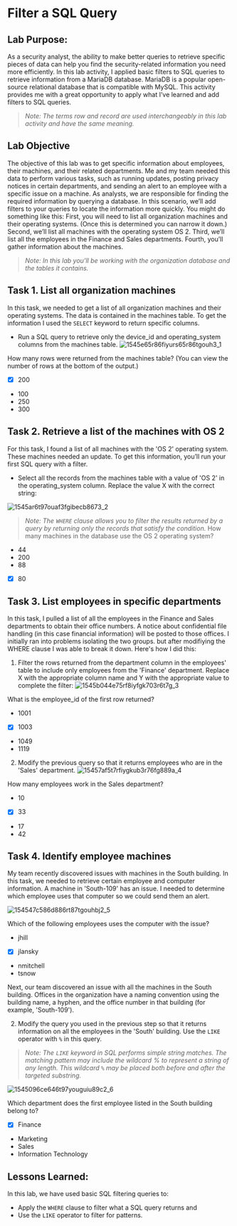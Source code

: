 # Filter a SQL Query
## Lab Purpose:

As a security analyst, the ability to make better queries to retrieve specific pieces of data can help you find the security-related information you need more efficiently.
In this lab activity, I applied basic filters to SQL queries to retrieve information from a MariaDB database.
MariaDB is a popular open-source relational database that is compatible with MySQL.
This activity provides me with a great opportunity to apply what I’ve learned and add filters to SQL queries.

>_Note: The terms row and record are used interchangeably in this lab activity and have the same meaning._
## Lab Objective

The objective of this lab was to get specific information about employees, their machines, and their related departments. Me and my team needed this data to perform various tasks, such as running updates, posting privacy notices in certain departments, and sending an alert to an employee with a specific issue on a machine.
As analysts, we are responsible for finding the required information by querying a database. In this scenario, we’ll add filters to your queries to locate the information more quickly.
You might do something like this: First, you will need to list all organization machines and their operating systems. (Once this is determined you can narrow it down.) Second, we’ll list all machines with the operating system OS 2. Third, we’ll list all the employees in the Finance and Sales departments. Fourth, you’ll gather information about the machines.

>_Note: In this lab you’ll be working with the organization database and the tables it contains._
## Task 1. List all organization machines

In this task, we needed to get a list of all organization machines and their operating systems. The data is contained in the machines table. To get the information I used the <code>SELECT</code> keyword to return specific columns.

- Run a SQL query to retrieve only the device_id and operating_system columns from the machines table.
![1545e65r86fiyurs65r86tgouh3_1](https://github.com/Char-Hunt/Data-Retrievals/assets/138831832/10a8958d-d894-43d7-9c44-6ae41841bf66)

How many rows were returned from the machines table? (You can view the number of rows at the bottom of the output.)

   - [x] 200
   - 100
   - 250
   - 300

## Task 2. Retrieve a list of the machines with OS 2

For this task, I found a list of all machines with the 'OS 2' operating system. These machines needed an update. To get this information, you’ll run your first SQL query with a filter.

   - Select all the records from the machines table with a value of 'OS 2' in the operating_system column. Replace the value X with the correct string:

![1545ar6t97ouaf3fgibecb8673_2](https://github.com/Char-Hunt/Data-Retrievals/assets/138831832/5c192095-4281-4900-be15-ab5742dff785)

>_Note: The <code>WHERE</code> clause allows you to filter the results returned by a query by returning only the records that satisfy the condition._
How many machines in the database use the OS 2 operating system?

   - 44
   - 200
   - 88
   - [x] 80

## Task 3. List employees in specific departments

In this task, I pulled a list of all the employees in the Finance and Sales departments to obtain their office numbers. A notice about confidential file handling (in this case financial information) will be posted to those offices. I initially ran into problems isolating the two groups. but after modifiying the WHERE clause I was able to break it down.
Here's how I did this:

   1. Filter the rows returned from the department column in the employees' table to include only employees from the 'Finance' department. Replace X with the appropriate column name and Y with the appropriate value to complete the filter:
![1545b044e75rf8iyfgk703r6t7g_3](https://github.com/Char-Hunt/Data-Retrievals/assets/138831832/dccf37f7-b5fc-4454-b6a2-db17ab9c14fc)

What is the employee_id of the first row returned?

   - 1001
   - [x] 1003
   - 1049
   - 1119

  2. Modify the previous query so that it returns employees who are in the 'Sales' department.
![15457af5t7rfiygkub3r76fg889a_4](https://github.com/Char-Hunt/Data-Retrievals/assets/138831832/cc9eca85-89e5-4f76-a1ab-2be43891a4b3)

How many employees work in the Sales department?

   - 10
   - [x] 33
   - 17
   - 42

## Task 4. Identify employee machines

My team recently discovered issues with machines in the South building. In this task, we needed to retrieve certain employee and computer information.
A machine in 'South-109' has an issue. I needed to determine which employee uses that computer so we could send them an alert.

![154547c586d886rt87tgouhbj2_5](https://github.com/Char-Hunt/Data-Retrievals/assets/138831832/99bc10af-09e4-4aff-8f2a-56498a889d47)

Which of the following employees uses the computer with the issue?

 - jhill
 - [x] jlansky
 - nmitchell
 - tsnow

Next, our team discovered an issue with all the machines in the South building. Offices in the organization have a naming convention using the building name, a hyphen, and the office number in that building (for example, 'South-109').

2. Modify the query you used in the previous step so that it returns information on all the employees in the 'South' building. Use the <code>LIKE</code> operator with <code>%</code> in this query.

>_Note: The <code>LIKE</code> keyword in SQL performs simple string matches. The matching pattern may include the wildcard % to represent a string of any length. This wildcard <code>%</code> may be placed both before and after the targeted substring._

![1545096ce646t97youguiu89c2_6](https://github.com/Char-Hunt/Data-Retrievals/assets/138831832/00b74a70-d6d1-4618-b4e4-880f9f096907)

Which department does the first employee listed in the South building belong to?

  - [x] Finance
  - Marketing
  - Sales
  - Information Technology

## Lessons Learned:

In this lab, we have used basic SQL filtering queries to:

   - Apply the <code>WHERE</code> clause to filter what a SQL query returns and
   - Use the <code>LIKE</code> operator to filter for patterns.
